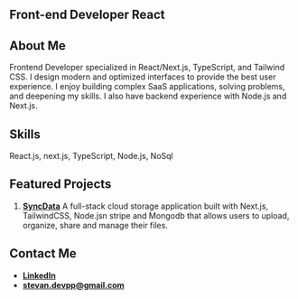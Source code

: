 ## Front-end Developer React

## About Me
Frontend Developer specialized in React/Next.js, TypeScript, and Tailwind CSS.
I design modern and optimized interfaces to provide the best user experience.
I enjoy building complex SaaS applications, solving problems, and deepening my skills.
I also have backend experience with Node.js and Next.js.

## Skills

React.js, next.js, TypeScript, Node.js, NoSql

## Featured Projects

1. **[SyncData](https://github.com/Stv-devl/SyncData)**
A full-stack cloud storage application built with Next.js, TailwindCSS, Node.jsn stripe and Mongodb that allows users to upload, organize, share and manage their files.


## Contact Me
- **[LinkedIn](https://www.linkedin.com/in/stevan-l-793141128/)**
- **[stevan.devpp@gmail.com](mailto:stevan.devpp@gmail.com)**
